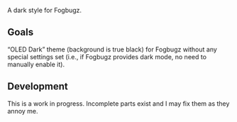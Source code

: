 A dark style for Fogbugz.

## Goals

“OLED Dark” theme (background is true black) for Fogbugz without any special settings set (i.e., if Fogbugz provides dark mode, no need to manually enable it).

## Development

This is a work in progress. Incomplete parts exist and I may fix them as they annoy me.
